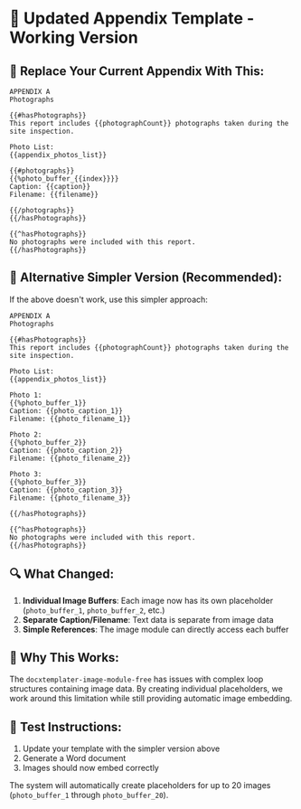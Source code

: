 # 📝 Updated Appendix Template - Working Version

## 🎯 Replace Your Current Appendix With This:

```
APPENDIX A
Photographs

{{#hasPhotographs}}
This report includes {{photographCount}} photographs taken during the site inspection.

Photo List:
{{appendix_photos_list}}

{{#photographs}}
{{%photo_buffer_{{index}}}}
Caption: {{caption}}
Filename: {{filename}}

{{/photographs}}
{{/hasPhotographs}}

{{^hasPhotographs}}
No photographs were included with this report.
{{/hasPhotographs}}
```

## 🔧 Alternative Simpler Version (Recommended):

If the above doesn't work, use this simpler approach:

```
APPENDIX A
Photographs

{{#hasPhotographs}}
This report includes {{photographCount}} photographs taken during the site inspection.

Photo List:
{{appendix_photos_list}}

Photo 1:
{{%photo_buffer_1}}
Caption: {{photo_caption_1}}
Filename: {{photo_filename_1}}

Photo 2:
{{%photo_buffer_2}}
Caption: {{photo_caption_2}}
Filename: {{photo_filename_2}}

Photo 3:
{{%photo_buffer_3}}
Caption: {{photo_caption_3}}
Filename: {{photo_filename_3}}

{{/hasPhotographs}}

{{^hasPhotographs}}
No photographs were included with this report.
{{/hasPhotographs}}
```

## 🔍 What Changed:

1. **Individual Image Buffers**: Each image now has its own placeholder (`photo_buffer_1`, `photo_buffer_2`, etc.)
2. **Separate Caption/Filename**: Text data is separate from image data
3. **Simple References**: The image module can directly access each buffer

## 🧩 Why This Works:

The `docxtemplater-image-module-free` has issues with complex loop structures containing image data. By creating individual placeholders, we work around this limitation while still providing automatic image embedding.

## 🚀 Test Instructions:

1. Update your template with the simpler version above
2. Generate a Word document 
3. Images should now embed correctly

The system will automatically create placeholders for up to 20 images (`photo_buffer_1` through `photo_buffer_20`).